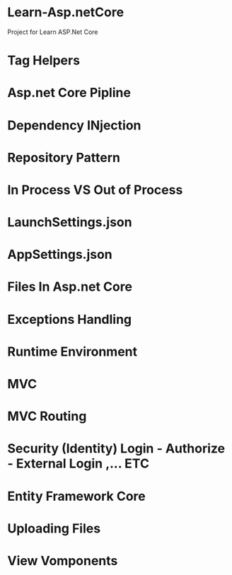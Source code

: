 # Learn-Asp.netCore
Project for Learn ASP.Net Core 


# Tag Helpers
# Asp.net Core Pipline
# Dependency INjection
# Repository Pattern
# In Process VS Out of Process
# LaunchSettings.json
# AppSettings.json
# Files In Asp.net Core
# Exceptions Handling
# Runtime Environment
# MVC
# MVC Routing
# Security (Identity) Login - Authorize - External Login ,... ETC
# Entity Framework Core
# Uploading Files
# View Vomponents
